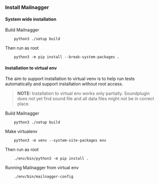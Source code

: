 ### Install Mailnagger

#### System wide installation

Build Mailnagger

```
    python3 ./setup build
```

Then run as root

```
    python3 -m pip install --break-system-packages .
```

#### Installation to virtual env

The aim to support installation to virtual venv is to help run tests
automatically and support installation without root access.

> **NOTE:** Installation to virtual env works only partially. 
>           Soundplugin does not yet find sound file and all data files might
>           not be in correct place.

Build Mailnagger

```
    python3 ./setup build
```

Make virtualenv

```
    python3 -m venv --system-site-packages env
```

Then run as root

```
    ./env/bin/python3 -m pip install .
```

Running Mailnagger from virtual env

```
    ./env/bin/mailnagger-config
```

